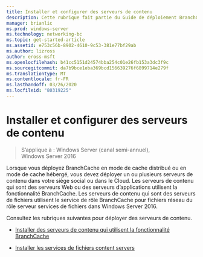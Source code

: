 ```yaml
---
title: Installer et configurer des serveurs de contenu
description: Cette rubrique fait partie du Guide de déploiement BranchCache pour Windows Server 2016, qui montre comment déployer BranchCache en mode de cache distribué et hébergé pour optimiser l’utilisation de la bande passante WAN dans les filiales.
manager: brianlic
ms.prod: windows-server
ms.technology: networking-bc
ms.topic: get-started-article
ms.assetid: e753c56b-8902-4610-9c53-381e77bf29ab
ms.author: lizross
author: eross-msft
ms.openlocfilehash: b41cc5151d24574bba254c01e26fb153a3dc3f9c
ms.sourcegitcommit: da7b9bce1eba369bcd156639276f6899714e279f
ms.translationtype: MT
ms.contentlocale: fr-FR
ms.lasthandoff: 03/26/2020
ms.locfileid: "80319225"
---
```

# <a name="install-and-configure-content-servers"></a>Installer et configurer des serveurs de contenu

>S’applique à : Windows Server (canal semi-annuel), Windows Server 2016

Lorsque vous déployez BranchCache en mode de cache distribué ou en mode de cache hébergé, vous devez déployer un ou plusieurs serveurs de contenu dans votre siège social ou dans le Cloud. Les serveurs de contenu qui sont des serveurs Web ou des serveurs d’applications utilisent la fonctionnalité BranchCache. Les serveurs de contenu qui sont des serveurs de fichiers utilisent le service de rôle BranchCache pour fichiers réseau du rôle serveur services de fichiers dans Windows Server 2016.  
  
Consultez les rubriques suivantes pour déployer des serveurs de contenu.  
  
-   [Installer des serveurs de contenu qui utilisent la fonctionnalité BranchCache](../../branchcache/deploy/Install-Content-Servers-that-Use-the-BranchCache-Feature.md)  
  
-   [Installer les services de fichiers content servers](../../branchcache/deploy/Install-File-Services-Content-Servers.md)  
  


